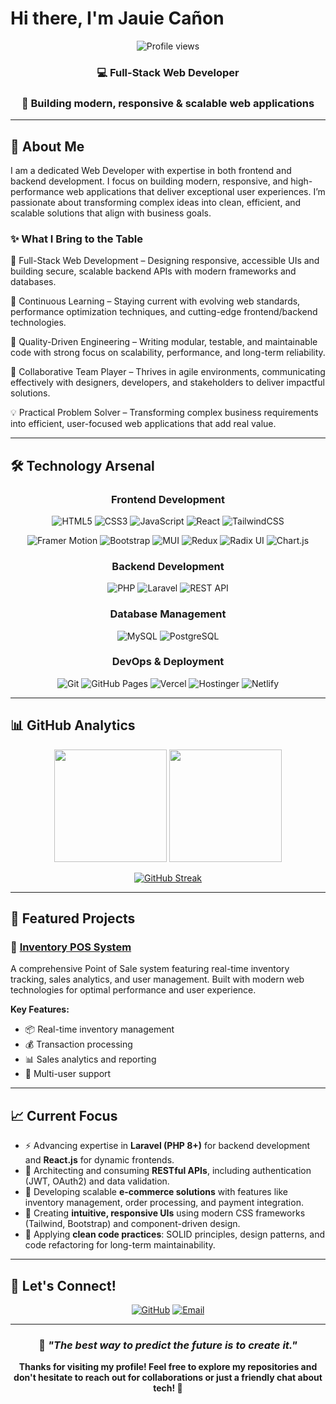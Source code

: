 # Hi there, I'm **Jauie Cañon**

<div align="center">

![Profile views](https://komarev.com/ghpvc/?username=JCDacuma&color=blueviolet&style=for-the-badge)

### 💻 Full-Stack Web Developer
### 🚀 Building modern, responsive & scalable web applications

</div>

---

## 🌟 About Me

I am a dedicated Web Developer with expertise in both frontend and backend development. I focus on building modern, responsive, and high-performance web applications that deliver exceptional user experiences. I’m passionate about transforming complex ideas into clean, efficient, and scalable solutions that align with business goals.

### ✨ What I Bring to the Table

🔧 Full-Stack Web Development – Designing responsive, accessible UIs and building secure, scalable backend APIs with modern frameworks and databases.

🧠 Continuous Learning – Staying current with evolving web standards, performance optimization techniques, and cutting-edge frontend/backend technologies.

🎯 Quality-Driven Engineering – Writing modular, testable, and maintainable code with strong focus on scalability, performance, and long-term reliability.

🤝 Collaborative Team Player – Thrives in agile environments, communicating effectively with designers, developers, and stakeholders to deliver impactful solutions.

💡 Practical Problem Solver – Transforming complex business requirements into efficient, user-focused web applications that add real value.

---

## 🛠️ Technology Arsenal

<div align="center">

### Frontend Development
![HTML5](https://img.shields.io/badge/-HTML5-E34F26?style=for-the-badge&logo=html5&logoColor=white)
![CSS3](https://img.shields.io/badge/-CSS3-1572B6?style=for-the-badge&logo=css3&logoColor=white)
![JavaScript](https://img.shields.io/badge/-JavaScript-F7DF1E?style=for-the-badge&logo=javascript&logoColor=black)
![React](https://img.shields.io/badge/-React-61DAFB?style=for-the-badge&logo=react&logoColor=black)
![TailwindCSS](https://img.shields.io/badge/-TailwindCSS-38B2AC?style=for-the-badge&logo=tailwind-css&logoColor=white)

![Framer Motion](https://img.shields.io/badge/-Framer%20Motion-0055FF?style=for-the-badge&logo=framer&logoColor=white)
![Bootstrap](https://img.shields.io/badge/-Bootstrap-563D7C?style=for-the-badge&logo=bootstrap&logoColor=white)
![MUI](https://img.shields.io/badge/-MUI-007FFF?style=for-the-badge&logo=mui&logoColor=white)
![Redux](https://img.shields.io/badge/Redux-764ABC?style=for-the-badge&logo=redux&logoColor=white)
![Radix UI](https://img.shields.io/badge/Radix_UI-161618?style=for-the-badge&logo=radix-ui&logoColor=white)
![Chart.js](https://img.shields.io/badge/-Chart.js-FF6384?style=for-the-badge&logo=chartdotjs&logoColor=white)

### Backend Development  
![PHP](https://img.shields.io/badge/-PHP-777BB4?style=for-the-badge&logo=php&logoColor=white)
![Laravel](https://img.shields.io/badge/-Laravel-FF2D20?style=for-the-badge&logo=laravel&logoColor=white)
![REST API](https://img.shields.io/badge/-REST%20API-009688?style=for-the-badge&logo=postman&logoColor=white)

### Database Management
![MySQL](https://img.shields.io/badge/-MySQL-4479A1?style=for-the-badge&logo=mysql&logoColor=white)
![PostgreSQL](https://img.shields.io/badge/-PostgreSQL-336791?style=for-the-badge&logo=postgresql&logoColor=white)

### DevOps & Deployment
![Git](https://img.shields.io/badge/-Git-F05032?style=for-the-badge&logo=git&logoColor=white)
![GitHub Pages](https://img.shields.io/badge/-GitHub%20Pages-222222?style=for-the-badge&logo=githubpages&logoColor=white)
![Vercel](https://img.shields.io/badge/-Vercel-000000?style=for-the-badge&logo=vercel&logoColor=white)
![Hostinger](https://img.shields.io/badge/-Hostinger-673DE6?style=for-the-badge&logo=hostinger&logoColor=white)
![Netlify](https://img.shields.io/badge/-Netlify-00C7B7?style=for-the-badge&logo=netlify&logoColor=white)

</div>

---

## 📊 GitHub Analytics

<div align="center">

<img height="180em" src="https://github-readme-stats.vercel.app/api?username=JCDacuma&show_icons=true&theme=tokyonight&hide_border=true&count_private=true" />
<img height="180em" src="https://github-readme-stats.vercel.app/api/top-langs/?username=JCDacuma&layout=compact&theme=tokyonight&hide_border=true" />

</div>

<div align="center">

[![GitHub Streak](https://streak-stats.demolab.com?user=JCDacuma&theme=tokyonight&hide_border=true)](https://git.io/streak-stats)

</div>

---

## 🚀 Featured Projects

### 🏪 [Inventory POS System](https://github.com/JCDacuma/inventoryPOS)
A comprehensive Point of Sale system featuring real-time inventory tracking, sales analytics, and user management. Built with modern web technologies for optimal performance and user experience.

**Key Features:**
- 📦 Real-time inventory management
- 💰 Transaction processing
- 📊 Sales analytics and reporting
- 👥 Multi-user support

---

## 📈 Current Focus

- ⚡ Advancing expertise in **Laravel (PHP 8+)** for backend development and **React.js** for dynamic frontends.  
- 🔗 Architecting and consuming **RESTful APIs**, including authentication (JWT, OAuth2) and data validation.  
- 🛒 Developing scalable **e-commerce solutions** with features like inventory management, order processing, and payment integration.  
- 🎨 Creating **intuitive, responsive UIs** using modern CSS frameworks (Tailwind, Bootstrap) and component-driven design.  
- 🧹 Applying **clean code practices**: SOLID principles, design patterns, and code refactoring for long-term maintainability.  


---

## 🤝 Let's Connect!

<div align="center">

[![GitHub](https://img.shields.io/badge/-GitHub-181717?style=for-the-badge&logo=github&logoColor=white)](https://github.com/JCDacuma)
[![Email](https://img.shields.io/badge/-Email-D14836?style=for-the-badge&logo=gmail&logoColor=white)](mailto:your-email@example.com)

</div>

---

<div align="center">

### 💭 *"The best way to predict the future is to create it."*

**Thanks for visiting my profile! Feel free to explore my repositories and don't hesitate to reach out for collaborations or just a friendly chat about tech! 🚀**

</div>
